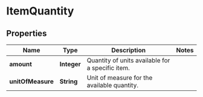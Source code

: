 
# ItemQuantity

## Properties
Name | Type | Description | Notes
------------ | ------------- | ------------- | -------------
**amount** | **Integer** | Quantity of units available for a specific item. | 
**unitOfMeasure** | **String** | Unit of measure for the available quantity. | 



